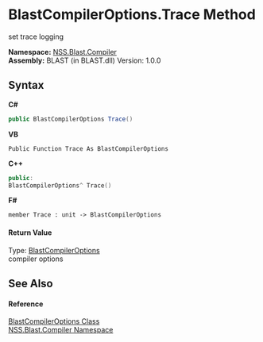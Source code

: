 # BlastCompilerOptions.Trace Method 
 

set trace logging

**Namespace:**&nbsp;<a href="26a25caa-f50b-92ad-f15c-dbb9db1493ae">NSS.Blast.Compiler</a><br />**Assembly:**&nbsp;BLAST (in BLAST.dll) Version: 1.0.0

## Syntax

**C#**<br />
``` C#
public BlastCompilerOptions Trace()
```

**VB**<br />
``` VB
Public Function Trace As BlastCompilerOptions
```

**C++**<br />
``` C++
public:
BlastCompilerOptions^ Trace()
```

**F#**<br />
``` F#
member Trace : unit -> BlastCompilerOptions 

```


#### Return Value
Type: <a href="acd2f6cc-9dc8-39b3-7ff6-2a1a35ecce47">BlastCompilerOptions</a><br />compiler options

## See Also


#### Reference
<a href="acd2f6cc-9dc8-39b3-7ff6-2a1a35ecce47">BlastCompilerOptions Class</a><br /><a href="26a25caa-f50b-92ad-f15c-dbb9db1493ae">NSS.Blast.Compiler Namespace</a><br />